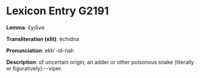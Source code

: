 # Lexicon Entry G2191

**Lemma**: ἔχιδνα

**Transliteration (xlit)**: échidna

**Pronunciation**: ekh'-id-nah

**Description**:
of uncertain origin; an adder or other poisonous snake (literally or figuratively):--viper.
